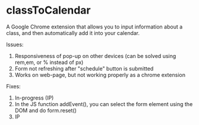 # classToCalendar
A Google Chrome extension that allows you to input information about a class, and then automatically add it into your calendar. 

Issues:
1. Responsiveness of pop-up on other devices (can be solved using rem,em, or % instead of px)
2. Form not refreshing after "schedule" button is submitted
3. Works on web-page, but not working properly as a chrome extension

Fixes:
1. In-progress (IP)
2. In the JS function addEvent(), you can select the form element using the DOM and do form.reset()
3. IP
